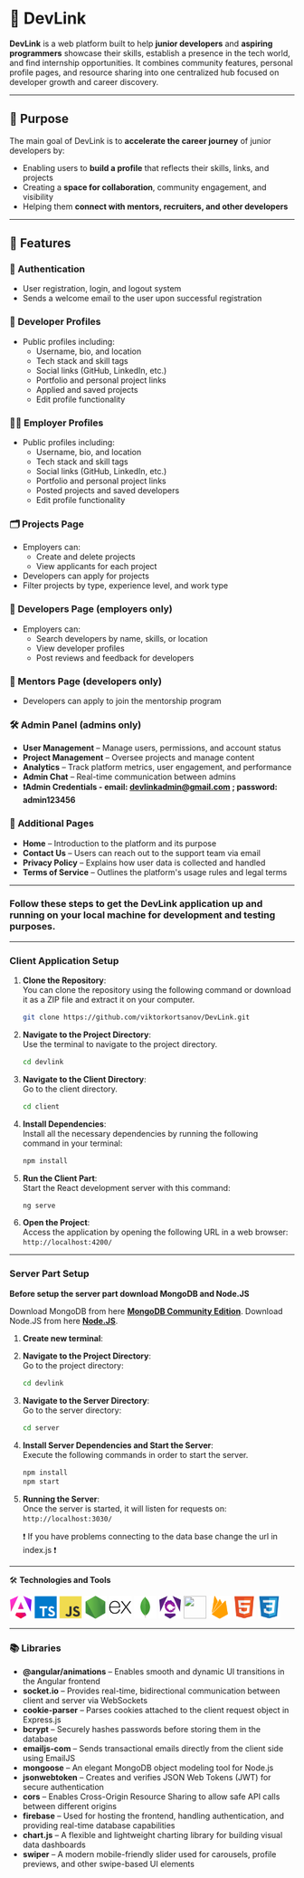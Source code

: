 # 💼 DevLink

**DevLink** is a web platform built to help **junior developers** and **aspiring programmers** showcase their skills, establish a presence in the tech world, and find internship opportunities. It combines community features, personal profile pages, and resource sharing into one centralized hub focused on developer growth and career discovery.

---

## 🌟 Purpose

The main goal of DevLink is to **accelerate the career journey** of junior developers by:

- Enabling users to **build a profile** that reflects their skills, links, and projects
- Creating a **space for collaboration**, community engagement, and visibility
- Helping them **connect with mentors, recruiters, and other developers**

---

## 🧩 Features

### 🔐 Authentication
- User registration, login, and logout system
- Sends a welcome email to the user upon successful registration

### 👤 Developer Profiles
- Public profiles including:
  - Username, bio, and location
  - Tech stack and skill tags
  - Social links (GitHub, LinkedIn, etc.)
  - Portfolio and personal project links
  - Applied and saved projects
  - Edit profile functionality

### 👨‍💼 Employer Profiles
- Public profiles including:
  - Username, bio, and location
  - Tech stack and skill tags
  - Social links (GitHub, LinkedIn, etc.)
  - Portfolio and personal project links
  - Posted projects and saved developers
  - Edit profile functionality

### 🗂️ Projects Page
- Employers can:
  - Create and delete projects
  - View applicants for each project
- Developers can apply for projects
- Filter projects by type, experience level, and work type

### 🧷 Developers Page (employers only)
- Employers can:
  - Search developers by name, skills, or location
  - View developer profiles
  - Post reviews and feedback for developers

### 🧠 Mentors Page (developers only)
- Developers can apply to join the mentorship program

### 🛠 Admin Panel (admins only)
- **User Management** – Manage users, permissions, and account status  
- **Project Management** – Oversee projects and manage content  
- **Analytics** – Track platform metrics, user engagement, and performance  
- **Admin Chat** – Real-time communication between admins
- **❗Admin Credentials - email: devlinkadmin@gmail.com ; password: admin123456**

### 📄 Additional Pages
- **Home** – Introduction to the platform and its purpose
- **Contact Us** – Users can reach out to the support team via email
- **Privacy Policy** – Explains how user data is collected and handled
- **Terms of Service** – Outlines the platform's usage rules and legal terms

---
### Follow these steps to get the DevLink application up and running on your local machine for development and testing purposes.
---

### **Client Application Setup**

1. **Clone the Repository**:  
   You can clone the repository using the following command or download it as a ZIP file and extract it on your computer.

   ```bash
   git clone https://github.com/viktorkortsanov/DevLink.git
   ```

2. **Navigate to the Project Directory**:  
   Use the terminal to navigate to the project directory.

   ```bash
   cd devlink
   ```

3. **Navigate to the Client Directory**:  
   Go to the client directory.

   ```bash
   cd client
   ```

4. **Install Dependencies**:  
   Install all the necessary dependencies by running the following command in your terminal:

   ```bash
   npm install
   ```

5. **Run the Client Part**:  
   Start the React development server with this command:

   ```bash
   ng serve
   ```

6. **Open the Project**:  
   Access the application by opening the following URL in a web browser:  
   `http://localhost:4200/`

---

### **Server Part Setup**

**Before setup the server part download MongoDB and Node.JS**

Download MongoDB from here **[MongoDB Community Edition](https://www.mongodb.com/try/download/community)**.
Download Node.JS from here **[Node.JS](https://nodejs.org/en/download)**.

1. **Create new terminal**:  

2. **Navigate to the Project Directory**:  
   Go to the project directory:

   ```bash
   cd devlink
   ```

3. **Navigate to the Server Directory**:  
   Go to the server directory:

   ```bash
   cd server
   ```   

4. **Install Server Dependencies and Start the Server**:  
   Execute the following commands in order to start the server.

   ```bash
   npm install
   npm start
   ```

5. **Running the Server**:  
   Once the server is started, it will listen for requests on:  
   `http://localhost:3030/`

   ❗ If you have problems connecting to the data base change the url in index.js ❗
---

🛠️ **Technologies and Tools**  

<p align="left">
  <img src="https://github.com/devicons/devicon/blob/master/icons/angular/angular-original.svg" width="40" height="40"/>
  <img src="https://github.com/devicons/devicon/blob/master/icons/typescript/typescript-original.svg" width="40" height="40"/>
  <img src="https://github.com/devicons/devicon/blob/master/icons/javascript/javascript-original.svg" width="40" height="40"/>
  <img src="https://github.com/devicons/devicon/blob/master/icons/nodejs/nodejs-original.svg" width="40" height="40"/>
  <img src="https://github.com/devicons/devicon/blob/master/icons/express/express-original.svg" width="40" height="40"/>
  <img src="https://github.com/devicons/devicon/blob/master/icons/mongodb/mongodb-original.svg" width="40" height="40"/>
  <img src="https://github.com/devicons/devicon/blob/master/icons/ngrx/ngrx-original.svg" width="40" height="40"/>
  <img src="https://github.com/devicons/devicon/blob/master/icons/chartjs/charjs-original.svg" width="40" height="40"/>
  <img src="https://github.com/devicons/devicon/blob/master/icons/firebase/firebase-plain.svg" width="40" height="40"/>
  <img src="https://github.com/devicons/devicon/blob/master/icons/html5/html5-original.svg" width="40" height="40"/>
  <img src="https://github.com/devicons/devicon/blob/master/icons/css3/css3-original.svg" width="40" height="40"/>
</p>

---

### 📚 Libraries

- **@angular/animations** – Enables smooth and dynamic UI transitions in the Angular frontend  
- **socket.io** – Provides real-time, bidirectional communication between client and server via WebSockets  
- **cookie-parser** – Parses cookies attached to the client request object in Express.js  
- **bcrypt** – Securely hashes passwords before storing them in the database  
- **emailjs-com** – Sends transactional emails directly from the client side using EmailJS  
- **mongoose** – An elegant MongoDB object modeling tool for Node.js  
- **jsonwebtoken** – Creates and verifies JSON Web Tokens (JWT) for secure authentication  
- **cors** – Enables Cross-Origin Resource Sharing to allow safe API calls between different origins  
- **firebase** – Used for hosting the frontend, handling authentication, and providing real-time database capabilities  
- **chart.js** – A flexible and lightweight charting library for building visual data dashboards
- **swiper** – A modern mobile-friendly slider used for carousels, profile previews, and other swipe-based UI elements  
